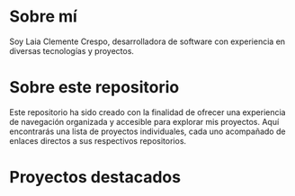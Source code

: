 # Sobre mí
Soy Laia Clemente Crespo, desarrolladora de software con experiencia en diversas tecnologías y proyectos. 

# Sobre este repositorio
Este repositorio ha sido creado con la finalidad de ofrecer una experiencia de navegación organizada y accesible para explorar mis proyectos. 
Aquí encontrarás una lista de proyectos individuales, cada uno acompañado de enlaces directos a sus respectivos repositorios. 

# Proyectos destacados

